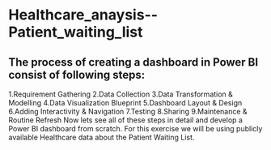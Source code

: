 # Healthcare_anaysis--Patient_waiting_list

## The process of creating a dashboard in Power BI consist of following steps: 
1.Requirement Gathering
2.Data Collection
3.Data Transformation & Modelling
4.Data Visualization Blueprint
5.Dashboard Layout & Design
6.Adding Interactivity & Navigation
7.Testing
8.Sharing
9.Maintenance & Routine Refresh
Now lets see all of these steps in detail and develop a Power BI dashboard from scratch. For this exercise we will be using publicly available Healthcare data about the Patient Waiting List.
